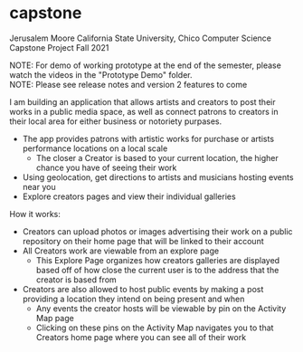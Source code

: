 # capstone

Jerusalem Moore
California State University, Chico 
Computer Science Capstone Project
Fall 2021

NOTE: For demo of working prototype at the end of the semester, please watch the videos in the "Prototype Demo" folder.  
NOTE: Please see release notes and version 2 features to come  

I am building an application that allows artists and creators to post their works in a public media space, as well as connect patrons 
to creators in their local area for either business or notoriety purpases.
  - The app provides patrons with artistic works for purchase or artists performance locations on a local scale
    - The closer a Creator is based to your current location, the higher chance you have of seeing their work
  - Using geolocation, get directions to artists and musicians hosting events near you
  - Explore creators pages and view their individual galleries
  
How it works:  
* Creators can upload photos or images advertising their work on a public repository on their home page that will be linked to their account  
* All Creators work are viewable from an explore page  
  * This Explore Page organizes how creators galleries are displayed based off of how close the current user is to the address that the creator is based from  
* Creators are also allowed to host public events by making a post providing a location they intend on being present and when  
  * Any events the creator hosts will be viewable by pin on the Activity Map page  
  * Clicking on these pins on the Activity Map navigates you to that Creators home page where you can see all of their work  
    
    
